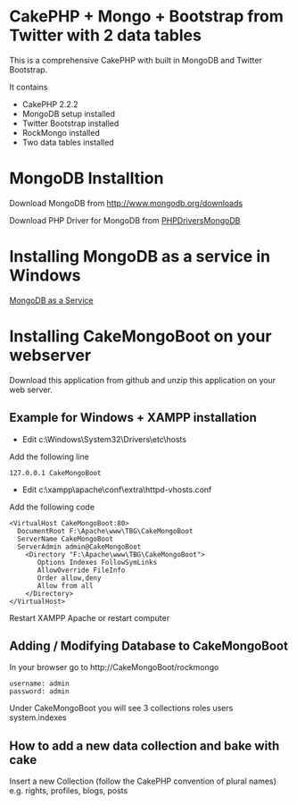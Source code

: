 CakePHP + Mongo + Bootstrap from Twitter with 2 data tables
====

This is a comprehensive CakePHP with built in MongoDB and Twitter Bootstrap.


It contains
- CakePHP 2.2.2
- MongoDB setup installed
- Twitter Bootstrap installed
- RockMongo installed
- Two data tables installed


MongoDB Installtion
====
Download MongoDB from http://www.mongodb.org/downloads

Download PHP Driver for MongoDB from [PHPDriversMongoDB](http://us.php.net/manual/en/mongo.installation.php)

Installing MongoDB as a service in Windows
====
[MongoDB as a Service](http://docs.mongodb.org/manual/tutorial/install-mongodb-on-windows/#mongodb-as-a-windows-service)

Installing CakeMongoBoot on your webserver
====
Download this application from github and unzip this application on your web server.

Example for Windows + XAMPP installation
-
- Edit c:\Windows\System32\Drivers\etc\hosts

Add the following line

    127.0.0.1 CakeMongoBoot

- Edit c:\xampp\apache\conf\extra\httpd-vhosts.conf

Add the following code

    <VirtualHost CakeMongoBoot:80>
      DocumentRoot F:\Apache\www\TBG\CakeMongoBoot
      ServerName CakeMongoBoot
      ServerAdmin admin@CakeMongoBoot
        <Directory "F:\Apache\www\TBG\CakeMongoBoot">
           Options Indexes FollowSymLinks
           AllowOverride FileInfo
           Order allow,deny
           Allow from all
        </Directory>
    </VirtualHost>

Restart XAMPP Apache or restart computer

Adding / Modifying Database to CakeMongoBoot
-
In your browser go to
http://CakeMongoBoot/rockmongo

    username: admin
    password: admin

Under CakeMongoBoot you will see 3 collections
    roles
    users
    system.indexes

How to add a new data collection and bake with cake
-
Insert a new Collection (follow the CakePHP convention of plural names)
e.g. rights, profiles, blogs, posts

